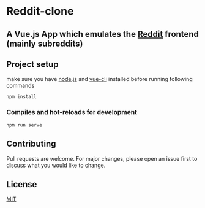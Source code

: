 # Reddit-clone

## A Vue.js App which emulates the [Reddit](https://www.reddit.com) frontend (mainly subreddits)


## Project setup

make sure you have [node.js](https://nodejs.org) and [vue-cli](https://cli.vue.org) installed before running following commands
```
npm install
```

### Compiles and hot-reloads for development
```
npm run serve
```


## Contributing
Pull requests are welcome. For major changes, please open an issue first to discuss what you would like to change.


## License
[MIT](https://choosealicense.com/licenses/mit/)
